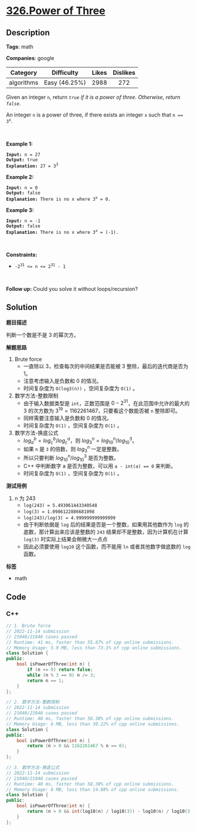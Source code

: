 # [326.Power of Three](https://leetcode.com/problems/power-of-three/description/)

## Description

**Tags**: math

**Companies**: google

|  Category  |  Difficulty   | Likes | Dislikes |
| :--------: | :-----------: | :---: | :------: |
| algorithms | Easy (46.25%) | 2988  |   272    |

<p>Given an integer <code>n</code>, return <em><code>true</code> if it is a power of three. Otherwise, return <code>false</code></em>.</p>
<p>An integer <code>n</code> is a power of three, if there exists an integer <code>x</code> such that <code>n == 3<sup>x</sup></code>.</p>
<p>&nbsp;</p>
<p><strong class="example">Example 1:</strong></p>
<pre><code><strong>Input:</strong> n = 27
<strong>Output:</strong> true
<strong>Explanation:</strong> 27 = 3<sup>3</sup></code></pre>
<p><strong class="example">Example 2:</strong></p>
<pre><code><strong>Input:</strong> n = 0
<strong>Output:</strong> false
<strong>Explanation:</strong> There is no x where 3<sup>x</sup> = 0.</code></pre>
<p><strong class="example">Example 3:</strong></p>
<pre><code><strong>Input:</strong> n = -1
<strong>Output:</strong> false
<strong>Explanation:</strong> There is no x where 3<sup>x</sup> = (-1).</code></pre>
<p>&nbsp;</p>
<p><strong>Constraints:</strong></p>
<ul>
  <li><code>-2<sup>31</sup> &lt;= n &lt;= 2<sup>31</sup> - 1</code></li>
</ul>
<p>&nbsp;</p>
<strong>Follow up:</strong> Could you solve it without loops/recursion?

## Solution

**题目描述**

判断一个数是不是 3 的幂次方。

**解题思路**

1. Brute force
   - 一直除以 3，检查每次的中间结果是否能被 3 整除，最后的迭代商是否为 1。
   - 注意考虑输入是负数和 0 的情况。
   - 时间复杂度为 `O(log3(n))` ，空间复杂度为 `O(1)` 。
2. 数学方法-整数限制
   - 由于输入数据类型是 `int`，正数范围是 $0-2^{31}$，在此范围中允许的最大的 3 的次方数为 $3^{19}=1162261467$，只要看这个数能否被 `n` 整除即可。
   - 同样需要注意输入是负数和 0 的情况。
   - 时间复杂度为 `O(1)` ，空间复杂度为 `O(1)` 。
3. 数学方法-换底公式
   - $log_{a}^{b} = log_{c}^{b} / log_{c}^{a}$，则 $log_{3}^{n} = log_{10}^{n} / log_{10}^{3}$。
   - 如果 `n` 是 `3` 的倍数，则 $log_{3}^{n}$ 一定是整数。
   - 所以只要判断 $log_{10}^{n} / log_{10}^{3}$ 是否为整数。
   - C++ 中判断数字 a 是否为整数，可以用 `a - int(a) == 0` 来判断。
   - 时间复杂度为 `O(1)` ，空间复杂度为 `O(1)` 。

**测试用例**

1. n 为 243
   - `log(243) = 5.493061443340548`
   - `log(3) = 1.0986122886681098`
   - `log(243)/log(3) = 4.999999999999999`
   - 由于判断依据是 `log` 后的结果是否是一个整数，如果用其他数作为 `log` 的底数，那计算出来应该是整数的 `243` 结果却不是整数，因为计算机在计算 `log(3)` 时实际上结果会稍微大一点点
   - 因此必须要使用 `log10` 这个函数，而不能用 `ln` 或者其他数字做底数的 `log` 函数。

**标签**

- math

<!-- code start -->
## Code

### C++

```cpp
// 1. Brute force
// 2022-11-14 submission
// 21040/21040 cases passed
// Runtime: 41 ms, faster than 55.67% of cpp online submissions.
// Memory Usage: 5.9 MB, less than 73.1% of cpp online submissions.
class Solution {
public:
    bool isPowerOfThree(int n) {
        if (n <= 0) return false;
        while (n % 3 == 0) n /= 3;
        return n == 1;
    }
};
```

```cpp
// 2. 数学方法-整数限制
// 2022-11-14 submission
// 21040/21040 cases passed
// Runtime: 40 ms, faster than 58.38% of cpp online submissions.
// Memory Usage: 6 MB, less than 30.22% of cpp online submissions.
class Solution {
public:
    bool isPowerOfThree(int n) {
        return (n > 0 && 1162261467 % n == 0);
    }
};
```

```cpp
// 3. 数学方法-换底公式
// 2022-11-14 submission
// 21040/21040 cases passed
// Runtime: 40 ms, faster than 58.38% of cpp online submissions.
// Memory Usage: 6 MB, less than 14.88% of cpp online submissions.
class Solution {
public:
    bool isPowerOfThree(int n) {
        return (n > 0 && int(log10(n) / log10(3)) - log10(n) / log10(3) == 0);
    }
};
```

<!-- code end -->
